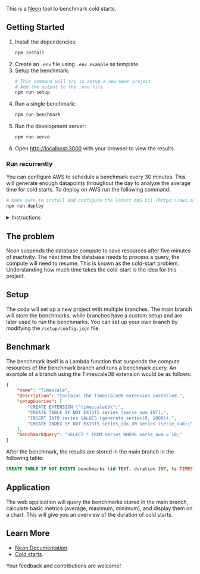 This is a [Neon](http://neon.tech) tool to benchmark cold starts.

## Getting Started

1. Install the dependencies:
    ```bash
    npm install
    ```
2. Create an `.env` file using `.env.example` as template.
3. Setup the benchmark:
    ```bash
    # This command will try to setup a new Neon project.
    # Add the output to the .env file
    npm run setup
    ```
4. Run a single benchmark:
    ```bash
    npm run benchmark
    ```
5. Run the development server:
    ```bash
    npm run serve
    ```
6. Open [http://localhost:3000](http://localhost:3000) with your browser to view the results. 

### Run recurrently

You can configure AWS to schedule a benchmark every 30 minutes. This will generate enough datapoints throughout the day to analyze the average time for cold starts. To deploy on AWS run the following command:

```bash
# Make sure to install and configure the latest AWS CLI (https://aws.amazon.com/cli/).
npm run deploy
```

<details>
<summary>Instructions</summary>
<br>

```bash
# 1. Load env. vars:
source .env

# 2. Zip the code:
zip -j lambda.zip ./setup/index.js && zip -rq lambda.zip node_modules -x "*next*" -x "typescript" -x "*chartjs*"

# 3. Create a role and attach the policy:
ROLE_ARN=$(aws iam create-role --role-name neon-benchmark-lambda-execute-role --assume-role-policy-document file://setup/trust-policy.json --query 'Role.Arn' --output text)
aws iam attach-role-policy --role-name neon-benchmark-lambda-execute-role --policy-arn arn:aws:iam::aws:policy/service-role/AWSLambdaRole
aws iam attach-role-policy --role-name neon-benchmark-lambda-execute-role --policy-arn arn:aws:iam::aws:policy/service-role/AWSLambdaBasicExecutionRole

# 4. Upload the lambda code:
LAMBDA_ARN=$(aws lambda create-function --function-name BenchmarkRunner --runtime nodejs20.x --role $ROLE_ARN --handler index.handler --timeout 120 --zip-file fileb://lambda.zip --query 'FunctionArn' --output text --environment Variables={API_KEY=$API_KEY})

# 5. Schedule every 30 minutes:
aws scheduler create-schedule \
    --name NeonColdBenchmarkScheduler \
    --schedule-expression "rate(30 minutes)" \
    --target "{\"RoleArn\": \"$ROLE_ARN\", \"Arn\":\"$LAMBDA_ARN\" }" \
    --flexible-time-window '{ "Mode": "FLEXIBLE", "MaximumWindowInMinutes": 15}'
```
</details>

## The problem

Neon suspends the database compute to save resources after five minutes of inactivity. The next time the database needs to process a query, the compute will need to resume. This is known as the cold-start problem. Understanding how much time takes the cold-start is the idea for this project.

## Setup

The code will set up a new project with multiple branches. The main branch will store the benchmarks, while branches have a custom setup and are later used to run the benchmarks. You can set up your own branch by modifying the `/setup/config.json` file.

## Benchmark

The benchmark itself is a Lambda function that suspends the compute resources of the benchmark branch and runs a benchmark query. An example of a branch using the TimescaleDB extension would be as follows:

```json
{
    "name": "Timescale",
    "description": "Contains the TimescaleDB extension installed.",
    "setupQueries": [
        "CREATE EXTENSION \"timescaledb\";",
        "CREATE TABLE IF NOT EXISTS series (serie_num INT);",
        "INSERT INTO series VALUES (generate_series(0, 1000));",
        "CREATE INDEX IF NOT EXISTS series_idx ON series (serie_num);"
    ],
    "benchmarkQuery": "SELECT * FROM series WHERE serie_num = 10;"
}
```

After the benchmark, the results are stored in the main branch in the following table:

```sql
CREATE TABLE IF NOT EXISTS benchmarks (id TEXT, duration INT, ts TIMESTAMP);
```

## Application

The web application will query the benchmarks stored in the main branch, calculate basic metrics (average, maximum, minimum), and display them on a chart. This will give you an overview of the duration of cold starts.

## Learn More

- [Neon Documentation](https://neon.tech/docs/introduction).
- [Cold starts](https://neon.tech/blog/cold-starts-just-got-hot).

Your feedback and contributions are welcome!